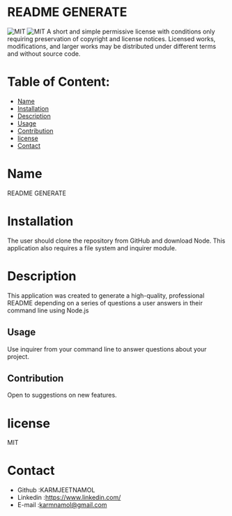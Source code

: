 # README GENERATE
![MIT](https://img.shields.io/badge/license-MIT-green)
![MIT](https://img.shields.io/badge/license-MIT-green)
A short and simple permissive license with conditions only requiring preservation of copyright and license notices. Licensed works, modifications, and larger works may be distributed under different terms and without source code.
      
  
# Table of Content:


* [Name](#name)
* [Installation](#installation)
* [Description](#description)
* [Usage](#usage)
* [Contribution](#contribution)
* [license](#license)
* [Contact](#contact)
 

# Name
README GENERATE 




# Installation
The user should clone the repository from GitHub and download Node. This application also requires a file system and inquirer module. 




# Description
This application was created to generate a high-quality, professional README depending on a series of questions a user answers in their command line using Node.js




## Usage  
Use inquirer from your command line to answer questions about your project. 





## Contribution   
Open to suggestions on new features. 




# license
MIT




# Contact
* Github :KARMJEETNAMOL
* Linkedin :https://www.linkedin.com/
* E-mail :karmnamol@gmail.com